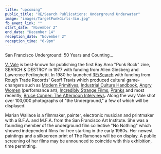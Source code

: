 ```yaml
---
title: "upcoming"
public_title: "RE/Search Publications: Underground Underwater"
image: "images/TargetPunkGirls-4in.jpg"
fb_event_link: ""
start_date: "November 2"
end_date: "December 14"
reception_date: "November 2"
reception_time: "6-9pm"
---
```

San Francisco Underground: 50 Years and Counting...

[V. Vale](https://www.instagram.com/vale_research/) is best-known for publishing the first Bay Area "Punk Rock" zine, SEARCH & DESTROY in 1977 with funding from Allen Ginsberg and Lawrence Ferlinghetti. In 1980 he launched [RE/Search](https://www.researchpubs.com/) with funding from Rough Trade Records' Geoff Travis which produced cultural game-changers such as [Modern Primitives](https://www.researchpubs.com/shop/paperback-modern-primitives-20th-anniv-also-deluxe-hardback-2/), [Industrial Culture Handbook](https://www.researchpubs.com/shop/hardback-research-67-industrial-culture-handbook-2/), [Angry Women](https://www.researchpubs.com/shop/research-13-angry-women-2/) (performance art), [Incredibly Strange Films](https://www.researchpubs.com/shop/incredibly-strange-films/), [Pranks](https://www.researchpubs.com/shop/pranks-conner/) and most recently, [Bruce Conner: The Afternoon Interviews](https://www.researchpubs.com/shop/bruce-conner-the-afternoon-interviews/). Along the way Vale shot over 100,000 photographs of "the Underground," a few of which will be displayed.

Marian Wallace is a filmmaker, painter, electronic musician and printmaker with a B.F.A. and M.F.A. from the San Francisco Art Institute. She was a founding member of the underground film collective "No Nothing" which showed independent films for free starting in the early 1980s. Her newest paintings and a silkscreen print of The Ramones will be on display. A public screening of her films may be announced to coincide with this exhibition, time permitting.

